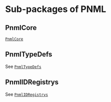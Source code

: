 # Sub-packages of PNML

## PnmlCore

[`PnmlCore`](@ref)

## PnmlTypeDefs

See [`PnmlTypeDefs`](@ref)

## PnmlIDRegistrys

See [`PnmlIDRegistrys`](@ref)
